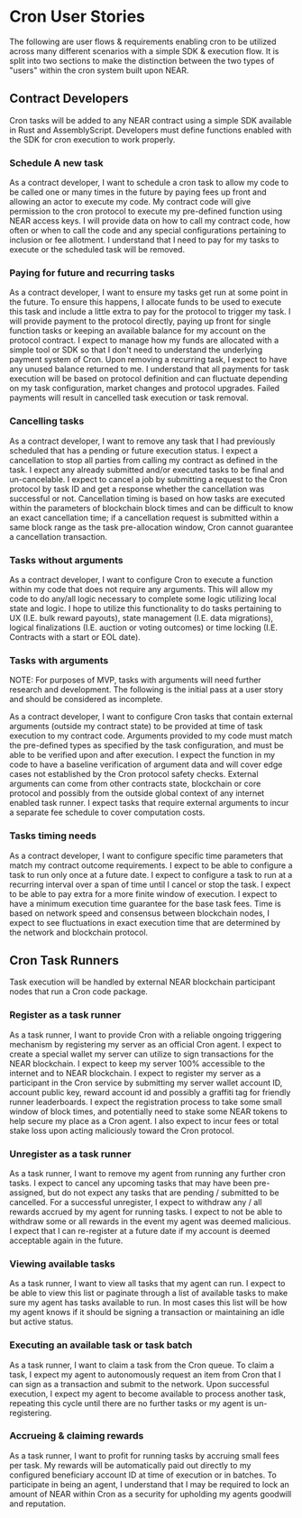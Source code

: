# Cron User Stories

The following are user flows & requirements enabling cron to be utilized across many different scenarios with a simple SDK & execution flow. It is split into two sections to make the distinction between the two types of "users" within the cron system built upon NEAR.

## Contract Developers

Cron tasks will be added to any NEAR contract using a simple SDK available in Rust and AssemblyScript. Developers must define functions enabled with the SDK for cron execution to work properly.

### Schedule A new task

As a contract developer, I want to schedule a cron task to allow my code to be called one or many times in the future by paying fees up front and allowing an actor to execute my code. My contract code will give permission to the cron protocol to execute my pre-defined function using NEAR access keys. I will provide data on how to call my contract code, how often or when to call the code and any special configurations pertaining to inclusion or fee allotment. I understand that I need to pay for my tasks to execute or the scheduled task will be removed.

### Paying for future and recurring tasks

As a contract developer, I want to ensure my tasks get run at some point in the future. To ensure this happens, I allocate funds to be used to execute this task and include a little extra to pay for the protocol to trigger my task. I will provide payment to the protocol directly, paying up front for single function tasks or keeping an available balance for my account on the protocol contract. I expect to manage how my funds are allocated with a simple tool or SDK so that I don't need to understand the underlying payment system of Cron. Upon removing a recurring task, I expect to have any unused balance returned to me. I understand that all payments for task execution will be based on protocol definition and can fluctuate depending on my task configuration, market changes and protocol upgrades. Failed payments will result in cancelled task execution or task removal.

### Cancelling tasks

As a contract developer, I want to remove any task that I had previously scheduled that has a pending or future execution status. I expect a cancellation to stop all parties from calling my contract as defined in the task. I expect any already submitted and/or executed tasks to be final and un-cancelable. I expect to cancel a job by submitting a request to the Cron protocol by task ID and get a response whether the cancellation was successful or not. Cancellation timing is based on how tasks are executed within the parameters of blockchain block times and can be difficult to know an exact cancellation time; if a cancellation request is submitted within a same block range as the task pre-allocation window, Cron cannot guarantee a cancellation transaction.

### Tasks without arguments

As a contract developer, I want to configure Cron to execute a function within my code that does not require any arguments. This will allow my code to do any/all logic necessary to complete some logic utilizing local state and logic. I hope to utilize this functionality to do tasks pertaining to UX (I.E. bulk reward payouts), state management (I.E. data migrations), logical finalizations (I.E. auction or voting outcomes) or time locking (I.E. Contracts with a start or EOL date).

### Tasks with arguments

NOTE: For purposes of MVP, tasks with arguments will need further research and development. The following is the initial pass at a user story and should be considered as incomplete.

As a contract developer, I want to configure Cron tasks that contain external arguments (outside my contract state) to be provided at time of task execution to my contract code. Arguments provided to my code must match the pre-defined types as specified by the task configuration, and must be able to be verified upon and after execution. I expect the function in my code to have a baseline verification of argument data and will cover edge cases not established by the Cron protocol safety checks. External arguments can come from other contracts state, blockchain or core protocol and possibly from the outside global context of any internet enabled task runner. I expect tasks that require external arguments to incur a separate fee schedule to cover computation costs.

### Tasks timing needs

As a contract developer, I want to configure specific time parameters that match my contract outcome requirements. I expect to be able to configure a task to run only once at a future date. I expect to configure a task to run at a recurring interval over a span of time until I cancel or stop the task. I expect to be able to pay extra for a more finite window of execution. I expect to have a minimum execution time guarantee for the base task fees. Time is based on network speed and consensus between blockchain nodes, I expect to see fluctuations in exact execution time that are determined by the network and blockchain protocol. 

## Cron Task Runners

Task execution will be handled by external NEAR blockchain participant nodes that run a Cron code package. 

### Register as a task runner

As a task runner, I want to provide Cron with a reliable ongoing triggering mechanism by registering my server as an official Cron agent. I expect to create a special wallet my server can utilize to sign transactions for the NEAR blockchain. I expect to keep my server 100% accessible to the internet and to NEAR blockchain. I expect to register my server as a participant in the Cron service by submitting my server wallet account ID, account public key, reward account id and possibly a graffiti tag for friendly runner leaderboards. I expect the registration process to take some small window of block times, and potentially need to stake some NEAR tokens to help secure my place as a Cron agent. I also expect to incur fees or total stake loss upon acting maliciously toward the Cron protocol.

### Unregister as a task runner

As a task runner, I want to remove my agent from running any further cron tasks. I expect to cancel any upcoming tasks that may have been pre-assigned, but do not expect any tasks that are pending / submitted to be cancelled. For a successful unregister, I expect to withdraw any / all rewards accrued by my agent for running tasks. I expect to not be able to withdraw some or all rewards in the event my agent was deemed malicious. I expect that I can re-register at a future date if my account is deemed acceptable again in the future.

### Viewing available tasks

As a task runner, I want to view all tasks that my agent can run. I expect to be able to view this list or paginate through a list of available tasks to make sure my agent has tasks available to run. In most cases this list will be how my agent knows if it should be signing a transaction or maintaining an idle but active status.

### Executing an available task or task batch

As a task runner, I want to claim a task from the Cron queue. To claim a task, I expect my agent to autonomously request an item from Cron that I can sign as a transaction and submit to the network. Upon successful execution, I expect my agent to become available to process another task, repeating this cycle until there are no further tasks or my agent is un-registering.

### Accrueing & claiming rewards

As a task runner, I want to profit for running tasks by accruing small fees per task. My rewards will be automatically paid out directly to my configured beneficiary account ID at time of execution or in batches. To participate in being an agent, I understand that I may be required to lock an amount of NEAR within Cron as a security for upholding my agents goodwill and reputation.
